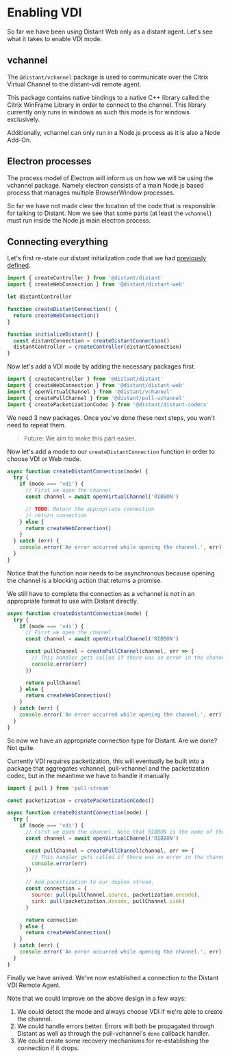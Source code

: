 # Enabling VDI

So far we have been using Distant Web only as a distant agent. Let's see what it takes to enable VDI mode.

## vchannel

The `@distant/vchannel` package is used to communicate over the Citrix Virtual Channel to the distant-vdi remote agent.

This package contains native bindings to a native C++ library called the Citrix WinFrame Library in order to connect to the channel. This library currently only runs in windows as such this mode is for windows exclusively.

Additionally, vchannel can only run in a Node.js process as it is also a Node Add-On.

## Electron processes

The process model of Electron will inform us on how we will be using the vchannel package. Namely electron consists of a main Node.js based process that manages multiple BrowserWindow processes.

So far we have not made clear the location of the code that is responsible for talking to Distant. Now we see that some parts (at least the `vchannel`) must run inside the Node.js main electron process.

## Connecting everything

Let's first re-state our distant initialization code that we had [previously defined](./starting-small).

```javascript
import { createController } from '@distant/distant'
import { createWebConnection } from '@distant/distant-web'

let distantController

function createDistantConnection() {
  return createWebConnection()
}

function initializeDistant() {
  const distantConnection = createDistantConnection()
  distantController = createController(distantConnection)
}
```

Now let's add a VDI mode by adding the necessary packages first.

```javascript {highlight: ['3-5']}
import { createController } from '@distant/distant'
import { createWebConnection } from '@distant/distant-web'
import { openVirtualChannel } from '@distant/vchannel'
import { createPullChannel } from '@distant/pull-vchannel'
import { createPacketizationCodec } from '@distant/distant-codecs'
```

We need 3 new packages. Once you've done these next steps, you won't need to repeat them.

> Future: We aim to make this part easier.

Now let's add a mode to our `createDistantConnection` function in order to choose VDI or Web mode.

```javascript {highlight:['1-9','11-15']}
async function createDistantConnection(mode) {
  try {
    if (mode === 'vdi') {
      // First we open the channel
      const channel = await openVirtualChannel('RIBBON')

      // TODO: Return the appropriate connection
      // return connection
    } else {
      return createWebConnection()
    }
  } catch (err) {
    console.error('An error occurred while opening the channel.', err)
  }
}
```

Notice that the function now needs to be asynchronous because opening the channel is a blocking action that returns a promise.

We still have to complete the connection as a vchannel is not in an appropriate format to use with Distant directly.

```javascript {highlight:['7-10']}
async function createDistantConnection(mode) {
  try {
    if (mode === 'vdi') {
      // First we open the channel
      const channel = await openVirtualChannel('RIBBON')

      const pullChannel = createPullChannel(channel, err => {
        // This handler gets called if there was an error in the channel
        console.error(err)
      })

      return pullChannel
    } else {
      return createWebConnection()
    }
  } catch (err) {
    console.error('An error occurred while opening the channel.', err)
  }
}
```

So now we have an appropriate connection type for Distant. Are we done? Not quite.

Currently VDI requires packetization, this will eventually be built into a package that aggregates vchannel, pull-vchannel and the packetization codec, but in the meantime we have to handle it manually.

```javascript {highlight:['1-3', '16-20']}
import { pull } from 'pull-stream'

const packetization = createPacketizationCodec()

async function createDistantConnection(mode) {
  try {
    if (mode === 'vdi') {
      // First we open the channel. Note that RIBBON is the name of the channel for Distant VDI.
      const channel = await openVirtualChannel('RIBBON')

      const pullChannel = createPullChannel(channel, err => {
        // This handler gets called if there was an error in the channel
        console.error(err)
      })

      // Add packetization to our duplex stream.
      const connection = {
        source: pull(pullChannel.source, packetization.encode),
        sink: pull(packetization.decode, pullChannel.sink)
      }

      return connection
    } else {
      return createWebConnection()
    }
  } catch (err) {
    console.error('An error occurred while opening the channel.', err)
  }
}
```

Finally we have arrived. We've now established a connection to the Distant VDI Remote Agent.

Note that we could improve on the above design in a few ways:

1. We could detect the mode and always choose VDI if we're able to create the channel.
2. We could handle errors better. Errors will both be propagated through Distant as well as through the pull-vchannel's `done` callback handler.
3. We could create some recovery mechanisms for re-establishing the connection if it drops.
